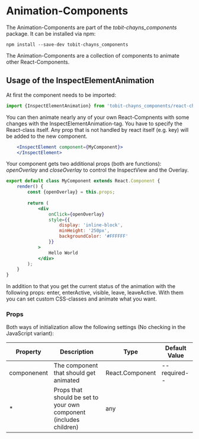 # Animation-Components

The Animation-Components are part of the *tobit-chayns_components* package. It can be installed via npm:

    npm install --save-dev tobit-chayns_components
    
The Animation-Components are a collection of components to animate other React-Components.

## Usage of the InspectElementAnimation
At first the component needs to be imported:

```jsx
import {InspectElementAnimation} from 'tobit-chayns_components/react-chayns-animations';
```

You can then animate nearly any of your own React-Compnents with some changes with the InspectElementAnimation-tag. You have to specify the React-class itself.
Any prop that is not handled by react itself (e.g. key) will be added to the new component.

```jsx
	<InspectElement component={MyComponent}>
    </InspectElement>
```
Your component gets two additional props (both are functions): *openOverlay* and *closeOverlay* to control the InspectView and the Overlay.
```jsx
export default class MyComponent extends React.Component {
	render() {
		const {openOverlay} = this.props;
		
		return (
			<div
				onClick={openOverlay}
				style={{
                    display: 'inline-block',
                    minHeight: '250px',
                    backgroundColor: '#FFFFFF'
                }}
			>
				Hello World
			</div>
		);
	}
}
``` 
In addition to that you get the current status of the animation with the following props: enter, enterActive, visible, leave, leaveActive. With them you can set custom CSS-classes and animate what you want.

### Props
Both ways of initialization allow the following settings (No checking in the JavaScript variant):

| Property   | Description                                                                                        | Type    | Default Value |
|------------|-----------------------------------------------------------------------------------------------------|--------|--------------|
| componenent | The component that should get animated                                                 | React.Component| --required--             |
| * | Props that should be set to your own component (includes children)                                                | any |            |